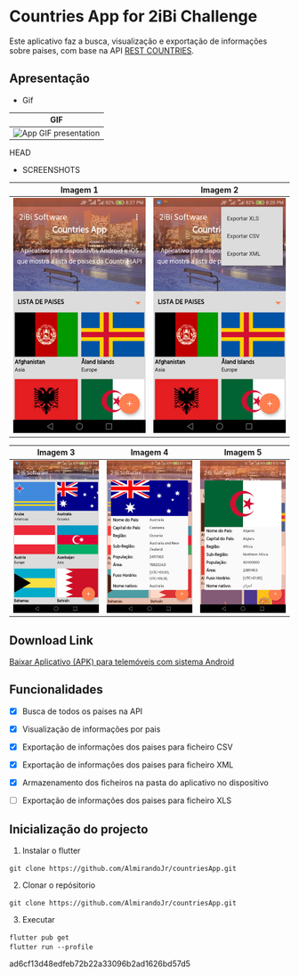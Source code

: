﻿# Countries App for 2iBi Challenge

<p> Este aplicativo faz a busca, visualização e exportação de informações sobre paises, com base na API <a href="https://restcountries.eu/"> REST COUNTRIES</a>.
</p>

## Apresentação
- Gif

| GIF		|
| ------------- |
| <img src="./assets/screenshots/appgif.gif" alt="App GIF presentation">	|



HEAD
- SCREENSHOTS

| Imagem 1  |  Imagem 2  |
| ------------------- | ------------------- |
| <img src="./assets/screenshots/1.jpg" alt="App IMG 1"> |  <img src="./assets/screenshots/2.jpg" alt="App IMG 1"> |


| Imagem 3  |  Imagem 4  | Imagem 5 |
| ------------------- | ------------------- | ------------------- |
|  <img src="./assets/screenshots/3.jpg" alt="App IMG 3"> |  <img src="./assets/screenshots/4.jpg" alt="App IMG 4"> |   <img src="./assets/screenshots/5.jpg" alt="App IMG 5">		  |

## Download Link

<a href="https://drive.google.com/file/d/19YWT_uesYgWJ72lSErkbxPlLeINuQMm1/view?usp=sharing"> Baixar Aplicativo (APK) para telemóveis com sistema Android</a>

## Funcionalidades

- [x] Busca de todos os paises na API
- [x] Visualização de informações por pais
- [x] Exportação de informações dos paises para ficheiro CSV
- [x] Exportação de informações dos paises para ficheiro XML
- [x] Armazenamento dos ficheiros na pasta do aplicativo no dispositivo
- [ ] Exportação de informações dos paises para ficheiro XLS


## Inicialização do projecto

1. Instalar o flutter 

```git clone https://github.com/AlmirandoJr/countriesApp.git```


2. Clonar o repósitorio

```git clone https://github.com/AlmirandoJr/countriesApp.git```

3. Executar

```flutter pub get```  
```flutter run --profile```

ad6cf13d48edfeb72b22a33096b2ad1626bd57d5
